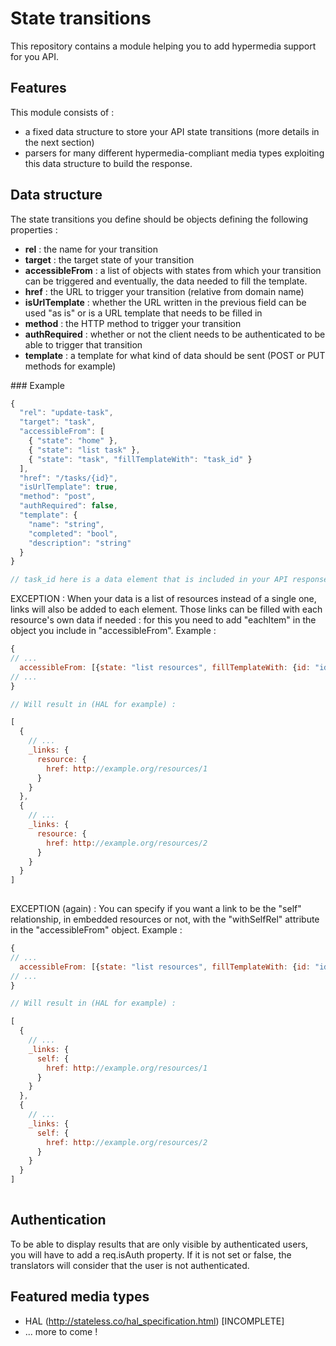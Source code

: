 # State transitions

This repository contains a module helping you to add hypermedia support for you API. 

## Features 

This module consists of : 
- a fixed data structure to store your API state transitions (more details in the next section)
- parsers for many different hypermedia-compliant media types exploiting this data structure to build the response. 

## Data structure 

The state transitions you define should be objects defining the following properties : 
- **rel** : the name for your transition 
- **target** : the target state of your transition
- **accessibleFrom** : a list of objects with states from which your transition can be triggered and eventually, the data needed to fill the template.
- **href** : the URL to trigger your transition (relative from domain name)
- **isUrlTemplate** : whether the URL written in the previous field can be used "as is" or is a URL template that needs to be filled in 
- **method** : the HTTP method to trigger your transition
- **authRequired** : whether or not the client needs to be authenticated to be able to trigger that transition
- **template** : a template for what kind of data should be sent (POST or PUT methods for example) 

### Example 

```javascript
{
  "rel": "update-task",
  "target": "task",
  "accessibleFrom": [
    { "state": "home" }, 
    { "state": "list task" },
    { "state": "task", "fillTemplateWith": "task_id" }
  ],
  "href": "/tasks/{id}",
  "isUrlTemplate": true,
  "method": "post",
  "authRequired": false,
  "template": {
    "name": "string",
    "completed": "bool",
    "description": "string"
  }
}

// task_id here is a data element that is included in your API response when displaying a task resource
```

EXCEPTION : When your data is a list of resources instead of a single one, links will also be added to each element. 
Those links can be filled with each resource's own data if needed : for this you need to add "eachItem" in the object you include in "accessibleFrom". Example :

```javascript
{
// ...
  accessibleFrom: [{state: "list resources", fillTemplateWith: {id: "id"}, eachItem: true}]
// ...
}

// Will result in (HAL for example) : 

[
  { 
    // ...
    _links: {
      resource: {
        href: http://example.org/resources/1
      }
    }
  },
  { 
    // ...
    _links: {
      resource: {
        href: http://example.org/resources/2
      }
    }
  }
]
  
```

EXCEPTION (again) : You can specify if you want a link to be the "self" relationship, in embedded resources or not, with the "withSelfRel" attribute in the "accessibleFrom" object. Example : 

```javascript
{
// ...
  accessibleFrom: [{state: "list resources", fillTemplateWith: {id: "id"}, eachItem: true, withSelfRel: true}]
// ...
}

// Will result in (HAL for example) : 

[
  { 
    // ...
    _links: {
      self: {
        href: http://example.org/resources/1
      }
    }
  },
  { 
    // ...
    _links: {
      self: {
        href: http://example.org/resources/2
      }
    }
  }
]
  
```
## Authentication

To be able to display results that are only visible by authenticated users, you will have to add a req.isAuth property. If it is not set or false, the translators will consider that the user is not authenticated.


## Featured media types

- HAL (<http://stateless.co/hal_specification.html>) [INCOMPLETE]
- ... more to come ! 

